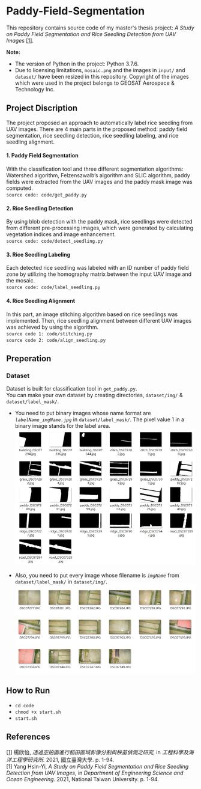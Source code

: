# Paddy-Field-Segmentation
This repository contains source code of my master's thesis project: *A Study on Paddy Field Segmentation and Rice Seedling Detection from UAV Images* [[1]](#1).

**Note:** 
* The version of Python in the project: Python 3.7.6. 
* Due to licensing limitations, `mosaic.png` and the images in `input/` and `dataset/` have been resized in this repository. Copyright of the images which were used in the project belongs to GEOSAT Aerospace & Technology Inc. 

## Project Discription
The project proposed an approach to automatically label rice seedling from UAV images. There are 4 main parts in the proposed method: paddy field segmentation, rice seedling detection, rice seedling labeling, and rice seedling alignment.

#### 1. Paddy Field Segmentation
With the classification tool and three different segmentation algorithms: Watershed algorithm, Felzenszwalb’s algorithm and SLIC algorithm, paddy fields were extracted from the UAV images and the paddy mask image was computed.  
`source code: code/get_paddy.py`

#### 2. Rice Seedling Detection
By using blob detection with the paddy mask, rice seedlings were detected from different pre-processing images, which were generated by calculating vegetation indices and image enhancement.  
`source code: code/detect_seedling.py`

#### 3. Rice Seedling Labeling
Each detected rice seedling was labeled with an ID number of paddy field zone by utilizing the homography matrix between the input UAV image and the mosaic.  
`source code: code/label_seedling.py`

#### 4. Rice Seedling Alignment
In this part, an image stitching algorithm based on rice seedlings was implemented. Then, rice seedling alignment between different UAV images was achieved by using the algorithm.  
`source code 1: code/stitching.py`  
`source code 2: code/align_seedling.py`

## Preperation
### Dataset
Dataset is built for classification tool in `get_paddy.py`.  
You can make your own dataset by creating directories, `dataset/img/` & `dataset/label_mask/`.

* You need to put binary images whose name format are *`labelName_imgName.jpg`* in `dataset/label_mask/`. The pixel value 1 in a binary image stands for the label area.
![Example for label_img](/example_for_label_img.jpg)

* Also, you need to put every image whose filename is *`imgName`* from `dataset/label_mask/` in `dataset/img/`.
![Example for img](/example_for_img.jpg)

## How to Run
* `cd code`
* `chmod +x start.sh`
* `start.sh`

## References
<a href="https://www.airitilibrary.com/Publication/alDetailedMesh1?DocID=U0001-2307202014463300" id="1">[1]</a> 楊欣怡, *透過空拍圖進行稻田區域影像分割與秧苗偵測之研究*, in *工程科學及海洋工程學研究所*. 2021, 國立臺灣大學. p. 1-94.  
[1] Yang Hsin-Yi, *A Study on Paddy Field Segmentation and Rice Seedling Detection from UAV Images*, in *Department of Engineering Science and Ocean Engineering*. 2021, National Taiwan University. p. 1-94.